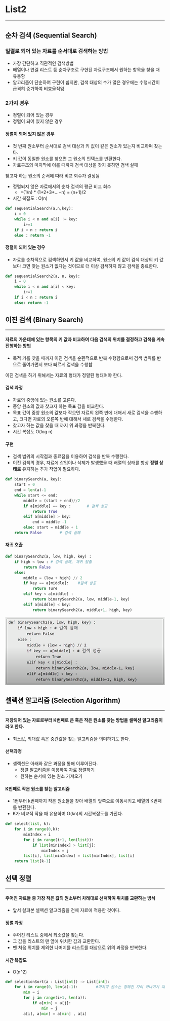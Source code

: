 # List2

---

## 순차 검색 (Sequential Search)

### 일렬로 되어 있는 자료를 순서대로 검색하는 방법

* 가장 간단하고 직관적인 검색방법
* 배열이나 연결 리스트 등 순차구조로 구현된 자료구조에서 원하는 항목을 찾을 때 유용함
* 알고리즘이 단순하여 구현이 쉽지만, 검색 대상의 수가 많은 경우에는 수행시간이 급격히 증가하여 비효율적임

### 2가지 경우

* 정렬이 되어 있는 경우
* 정렬이 되어 있지 않은 경우



#### 정렬이 되어 있지 않은 경우

* 첫 번째 원소부터 순서대로 검색 대상과 키 값이 같은 원소가 있는지 비교하며 찾는다.
* 키 값이 동일한 원소를 찾으면 그 원소의 인덱스를 반환한다.
* 자료구조의 마지막에 이를 때까지 검색 대상을 찾지 못하면 검색 실패

찾고자 하는 원소의 순서에 따라 비교 회수가 결정됨

* 정렬되지 않은 자료에서의 순차 검색의 평균 비교 회수
  * =(1/n) * (1+2+3+...+n) = (n+1)/2
* 시간 복잡도 : O(n)

```python
def sequentialSearch(a,n,key):
    i = 0
    while i < n and a[i] != key:
        i+=1
    if i < n : return i
    else : return -1
```



#### 정렬이 되어 있는 경우

* 자료를 순차적으로 검색하면서 키 값을 비교하여, 원소의 키 값이 검색 대상의 키 값보다 크면 찾는 원소가 없다는 것이므로 더 이상 검색하지 않고 검색을 종료한다.

```python
def sequentialSearch2(a, n, key):
    i = 0
    while i < n and a[i] < key:
        i+=1
    if i < n : return i
    else: return -1
```



## 이진 검색 (Binary Search)

---

#### 자료의 가운데에 있는 항목의 키 값과 비교하여 다음 검색의 위치를 결정하고 검색을 계속 진행하는 방법

* 목적 키를 찾을  때까지 이진 검색을 순환적으로 반복 수행함으로써 검색 범위를 반으로 줄여가면서 보다 빠르게 검색을 수행함

이진 검색을 하기 위해서는 자료의 형태가 정렬된 형태여야 한다.

#### 검색 과정

* 자료의 중앙에 있는 원소를 고른다.
* 중앙 원소의 값과 찾고자 하는 목표 값을 비교한다.
* 목표 값이 중앙 원소의 값보다 작으면 자료의 왼쪽 반에 대해서 새로 검색을 수행하고, 크다면 자료의 오른쪽 반에 대해서 새로 검색을 수행한다.
* 찾고자 하는 값을 찾을 때 까지 위 과정을 반복한다.
* 시간 복잡도 O(log n)

#### 구현

* 검색 범위의 시작점과 종료점을 이용하여 검색을 반복 수행한다.
* 이진 검색의 경우, 자료에 삽입이나 삭제가 발생했을 때 배열의 상태를 항상 **정렬 상태로** 유지하는 추가 작업이 필요하다.

```python
def binarySearch(a, key):
    start = 0
    end = len(a)-1
    while start <= end:
        middle = (start + end)//2
        if a[middle] == key :		# 검색 성공
        	return True
       	elif a[middle] > key:
            end = middle -1
        else: start = middle + 1
    return False		# 검색 실패
```



#### 재귀 호출

```python
def binarySearch2(a, low, high, key) :
    if high < low : # 검색 실패, 재귀 탈출
        return False
   	else:
        middle = (low + high) // 2
        if key == a[middle]: 	#검색 성공
            return Ture
        elif key < a[middle] :
            return binarySearch2(a, low, middle-1, key)
        elif a[middle] < key:
            return binarySearch2(a, middle+1, high, key)
```



![image-20210215151906635](algorithm_TIL02.assets/image-20210215151906635.png)





## 셀렉션 알고리즘 (Selection Algorithm)

---

#### 저장되어 있는 자료로부터 K번째로 큰 혹은 작은 원소를 찾는 방법을 셀렉션 알고리즘이라고 한다.

* 최소값, 최대값 혹은 중간값을 찾는 알고리즘을 의미하기도 한다.

#### 선택과정

* 셀렉션은 아래와 같은 과정을 통해 이루어진다.
  * 정렬 알고리즘을 이용하여 자료 정렬하기
  * 원하는 순서에 있는 원소 가져오기



#### K번째로 작은 원소를 찾는 알고리즘

* 1번부터 k번째까지 작은 원소들을 찾아 배열의 앞쪽으로 이동시키고 배열의 K번째를 반환한다.
* K가 비교적 작을 때 유용하며 O(kn)의 시간복잡도를 가진다.

```python
def select(list, k):
    for i in range(0,k):
        minIndex = i
        for j in range(i+1, len(list)):
            if list[minIndex] > list[j]:
                minIndex = j
        list[i], list[minIndex] = list[minIndex], list[i]
    return list[k-1]
```





## 선택 정렬

---

#### 주어진 자료들 중 가장 작은 값의 원소부터 차례대로 선택하여 위치를 교환하는 방식

* 앞서 살펴본 셀렉션 알고리즘을 전체 자료에 적용한 것이다.

#### 정렬 과정

* 주어진 리스트 중에서 최소값을 찾는다.
* 그 값을 리스트의 맨 앞에 위치한 값과 교환한다.
* 맨 처음 위치를 제외한 나머지를 리스트를 대상으로 위의 과정을 반복한다.

#### 시간 복잡도

* O(n^2)

```python
def selectionSort(a : List[int]) -> List[int]:
    for i in range(0, len(a)-1):		#마지막 원소는 정해진 자리 하나이기 때문에 len(a)-1
        min = i
        for j in range(i+1, len(a)):
            if a[min] > a[j]:
                min = j
        a[i], a[min] = a[min] , a[i]
```

